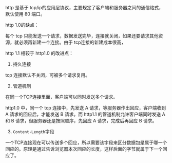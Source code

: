 



http 是基于 tcp/ip的应用层协议，主要规定了客户端和服务器之间的通信格式，默认使用 80 端口。

http 1.0的缺点：

每个 tcp 只能发送一个请求，数据发送完毕，连接就关闭，如果还要请求其他资源，就必须再新建一个连接。由于 tcp连接的新建成本很高，

http 1.1 相较于 http1.0 的改进点：

1. 持久连接

tcp 连接默认不关闭，可被多个请求复用。

2. 管道机制

在同一个TCP连接里面，客户端可以同时发送多个请求。

http1.0 中，同一个 tcp 连接中，先发送 A 请求，等服务器作出回应，客户端收到 A 请求的回应后，才能发送 B 请求。而 http1.1 的管道机制允许客户端同时发送 A 和 B 请求，但服务器还是按照顺序，先回应 A 请求，完成后再回应 B 请求。

3. `Content-Length`字段

一个TCP连接现在可以传送多个回应，所以需要该字段来区分数据包是属于哪一个回应的。原理是通过告诉浏览器本次回应的长度，这样后面的字节就属于下一个回应了。
